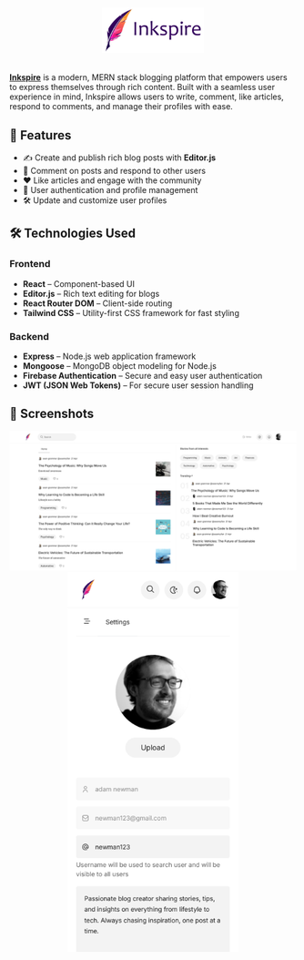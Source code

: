 
<div align="center">
    <img src="./client/src/imgs/inkspireLogoExtended.png" width="180"/>
</div>

<br>

<a href="https://pownprojects.site/inkspire" style="text-decoration: underline; font-weight: bold;">Inkspire</a>
is a modern, MERN stack blogging platform that empowers users to express themselves through rich content. Built with a seamless user experience in mind, Inkspire allows users to write, comment, like articles, respond to comments, and manage their profiles with ease.

## 🚀 Features

- ✍️ Create and publish rich blog posts with **Editor.js**
- 💬 Comment on posts and respond to other users
- ❤️ Like articles and engage with the community
- 👤 User authentication and profile management
- 🛠️ Update and customize user profiles

## 🛠️ Technologies Used

### Frontend

- **React** – Component-based UI
- **Editor.js** – Rich text editing for blogs
- **React Router DOM** – Client-side routing
- **Tailwind CSS** – Utility-first CSS framework for fast styling

### Backend

- **Express** – Node.js web application framework
- **Mongoose** – MongoDB object modeling for Node.js
- **Firebase Authentication** – Secure and easy user authentication
- **JWT (JSON Web Tokens)** – For secure user session handling

## 📸 Screenshots

<div align="center">
    <img src="./client/src/imgs/previewDesktop.png" width="600"/>
</div>
<div align="center">
    <img src="./client/src/imgs/previewMobile.png" width="300"/>
</div>
